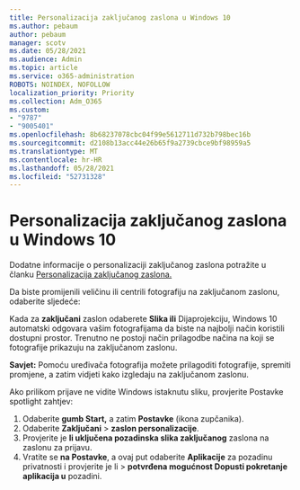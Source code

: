 ```yaml
---
title: Personalizacija zaključanog zaslona u Windows 10
ms.author: pebaum
author: pebaum
manager: scotv
ms.date: 05/28/2021
ms.audience: Admin
ms.topic: article
ms.service: o365-administration
ROBOTS: NOINDEX, NOFOLLOW
localization_priority: Priority
ms.collection: Adm_O365
ms.custom:
- "9787"
- "9005401"
ms.openlocfilehash: 8b68237078cbc04f99e5612711d732b798bec16b
ms.sourcegitcommit: d2108b13acc44e26b65f9a2739cbce9bf98959a5
ms.translationtype: MT
ms.contentlocale: hr-HR
ms.lasthandoff: 05/28/2021
ms.locfileid: "52731328"
---
```

# <a name="personalize-your-lock-screen-in-windows-10"></a>Personalizacija zaključanog zaslona u Windows 10

Dodatne informacije o personalizaciji zaključanog zaslona potražite u članku [Personalizacija zaključanog zaslona.](https://support.microsoft.com/windows/personalize-your-lock-screen-81dab9b0-35cf-887c-84a0-6de8ef72bea0)

Da biste promijenili veličinu ili centrili fotografiju na zaključanom zaslonu, odaberite sljedeće:

Kada za **zaključani** zaslon odaberete **Slika ili** Dijaprojekciju, Windows 10 automatski odgovara vašim fotografijama da biste na najbolji način koristili dostupni prostor. Trenutno ne postoji način prilagodbe načina na koji se fotografije prikazuju na zaključanom zaslonu.

**Savjet:** Pomoću uređivača fotografija možete prilagoditi fotografije, spremiti promjene, a zatim vidjeti kako izgledaju na zaključanom zaslonu.

Ako prilikom prijave ne vidite Windows istaknutu sliku, provjerite Postavke spotlight zahtjev: 

1. Odaberite **gumb Start,** a zatim **Postavke** (ikona zupčanika).
1. Odaberite **Zaključani**  >  **zaslon personalizacije**.
1. Provjerite je **li uključena pozadinska slika zaključanog** zaslona na zaslonu za prijavu.
1. Vratite se **na Postavke**, a ovaj put odaberite **Aplikacije** za pozadinu privatnosti i provjerite je li  >   **potvrđena mogućnost Dopusti pokretanje aplikacija u** pozadini.